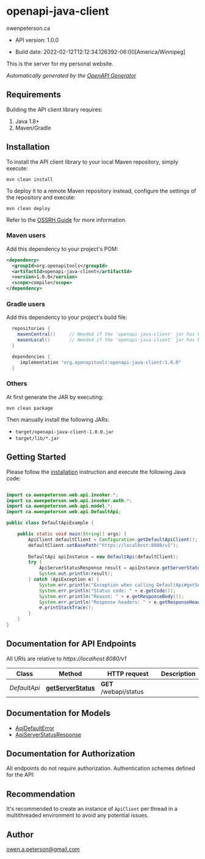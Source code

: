 # openapi-java-client

owenpeterson.ca

- API version: 1.0.0

- Build date: 2022-02-12T12:12:34.126392-06:00[America/Winnipeg]

This is the server for my personal website.


*Automatically generated by the [OpenAPI Generator](https://openapi-generator.tech)*

## Requirements

Building the API client library requires:

1. Java 1.8+
2. Maven/Gradle

## Installation

To install the API client library to your local Maven repository, simply execute:

```shell
mvn clean install
```

To deploy it to a remote Maven repository instead, configure the settings of the repository and execute:

```shell
mvn clean deploy
```

Refer to the [OSSRH Guide](http://central.sonatype.org/pages/ossrh-guide.html) for more information.

### Maven users

Add this dependency to your project's POM:

```xml
<dependency>
  <groupId>org.openapitools</groupId>
  <artifactId>openapi-java-client</artifactId>
  <version>1.0.0</version>
  <scope>compile</scope>
</dependency>
```

### Gradle users

Add this dependency to your project's build file:

```groovy
  repositories {
    mavenCentral()     // Needed if the 'openapi-java-client' jar has been published to maven central.
    mavenLocal()       // Needed if the 'openapi-java-client' jar has been published to the local maven repo.
  }

  dependencies {
     implementation "org.openapitools:openapi-java-client:1.0.0"
  }
```

### Others

At first generate the JAR by executing:

```shell
mvn clean package
```

Then manually install the following JARs:

- `target/openapi-java-client-1.0.0.jar`
- `target/lib/*.jar`

## Getting Started

Please follow the [installation](#installation) instruction and execute the following Java code:

```java

import ca.owenpeterson.web.api.invoker.*;
import ca.owenpeterson.web.api.invoker.auth.*;
import ca.owenpeterson.web.api.model.*;
import ca.owenpeterson.web.api.DefaultApi;

public class DefaultApiExample {

    public static void main(String[] args) {
        ApiClient defaultClient = Configuration.getDefaultApiClient();
        defaultClient.setBasePath("https://localhost:8080/v1");
        
        DefaultApi apiInstance = new DefaultApi(defaultClient);
        try {
            ApiServerStatusResponse result = apiInstance.getServerStatus();
            System.out.println(result);
        } catch (ApiException e) {
            System.err.println("Exception when calling DefaultApi#getServerStatus");
            System.err.println("Status code: " + e.getCode());
            System.err.println("Reason: " + e.getResponseBody());
            System.err.println("Response headers: " + e.getResponseHeaders());
            e.printStackTrace();
        }
    }
}

```

## Documentation for API Endpoints

All URIs are relative to *https://localhost:8080/v1*

Class | Method | HTTP request | Description
------------ | ------------- | ------------- | -------------
*DefaultApi* | [**getServerStatus**](docs/DefaultApi.md#getServerStatus) | **GET** /webapi/status | 


## Documentation for Models

 - [ApiDefaultError](docs/ApiDefaultError.md)
 - [ApiServerStatusResponse](docs/ApiServerStatusResponse.md)


## Documentation for Authorization

All endpoints do not require authorization.
Authentication schemes defined for the API:

## Recommendation

It's recommended to create an instance of `ApiClient` per thread in a multithreaded environment to avoid any potential issues.

## Author

owen.a.peterson@gmail.com

